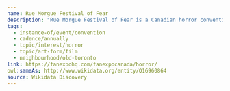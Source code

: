 ```yaml
---
name: Rue Morgue Festival of Fear
description: "Rue Morgue Festival of Fear is a Canadian horror convention held annually in Toronto. Founded in 2004, the convention celebrates horror culture, films, and fandom. It is now part of Fan Expo Canada, bringing together horror enthusiasts for panels, screenings, and celebrity guests."
tags:
  - instance-of/event/convention
  - cadence/annually
  - topic/interest/horror
  - topic/art-form/film
  - neighbourhood/old-toronto
link: https://fanexpohq.com/fanexpocanada/horror/
owl:sameAs: http://www.wikidata.org/entity/Q16960864
source: Wikidata Discovery
---
```

